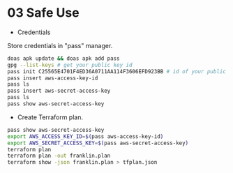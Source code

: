 # 03 Safe Use

* Credentials

Store credentials in "pass" manager.

```sh
doas apk update && doas apk add pass
gpg --list-keys # get your public key id
pass init C25565E4701F4ED36A0711AA114F3606EFD923BB # id of your public GPG key
pass insert aws-access-key-id
pass ls
pass insert aws-secret-access-key
pass ls
pass show aws-secret-access-key
```

* Create Terraform plan.

```bash
pass show aws-secret-access-key
export AWS_ACCESS_KEY_ID=$(pass aws-access-key-id)
export AWS_SECRET_ACCESS_KEY=$(pass aws-secret-access-key)
terraform plan
terraform plan -out franklin.plan
terraform show -json franklin.plan > tfplan.json
```